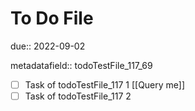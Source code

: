 # To Do File

due:: 2022-09-02

metadatafield:: todoTestFile_117\_69

- [ ] Task of todoTestFile_117 1 [[Query me]]
- [ ] Task of todoTestFile_117 2
